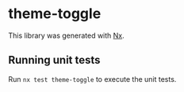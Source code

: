 # theme-toggle

This library was generated with [Nx](https://nx.dev).

## Running unit tests

Run `nx test theme-toggle` to execute the unit tests.
